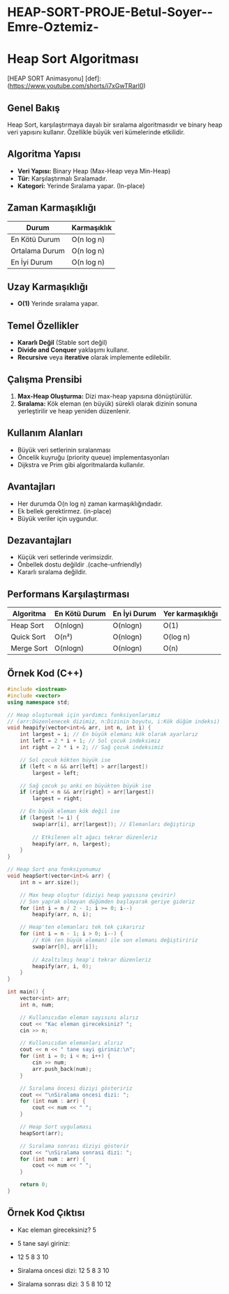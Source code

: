 # HEAP-SORT-PROJE-Betul-Soyer--Emre-Oztemiz-


# Heap Sort Algoritması

[HEAP SORT Animasyonu]
[def]: (https://www.youtube.com/shorts/i7xGwTRarl0)

##  Genel Bakış
Heap Sort, karşılaştırmaya dayalı bir sıralama algoritmasıdır ve binary heap veri yapısını kullanır. Özellikle büyük veri kümelerinde etkilidir.

## Algoritma Yapısı
- **Veri Yapısı:** Binary Heap (Max-Heap veya Min-Heap)
- **Tür:** Karşılaştırmalı Sıralamadır.
- **Kategori:** Yerinde Sıralama yapar. (In-place)

##  Zaman Karmaşıklığı
| Durum          | Karmaşıklık |
|----------------|-------------|
| En Kötü Durum  | O(n log n)  |
| Ortalama Durum | O(n log n)  |
| En İyi Durum   | O(n log n)  |

##  Uzay Karmaşıklığı
- **O(1)**  Yerinde sıralama yapar.

##  Temel Özellikler
- **Kararlı Değil** (Stable sort değil)
- **Divide and Conquer** yaklaşımı kullanır.
- **Recursive** veya **iterative** olarak implemente edilebilir.

##  Çalışma Prensibi
1. **Max-Heap Oluşturma:** Dizi max-heap yapısına dönüştürülür.
2. **Sıralama:** Kök eleman (en büyük) sürekli olarak dizinin sonuna yerleştirilir ve heap yeniden düzenlenir.

##  Kullanım Alanları
- Büyük veri setlerinin sıralanması 
- Öncelik kuyruğu (priority queue) implementasyonları
- Dijkstra ve Prim gibi algoritmalarda kullanılır.

## Avantajları
- Her durumda O(n log n) zaman karmaşıklığındadır.
- Ek bellek gerektirmez. (in-place)
- Büyük veriler için uygundur.

## Dezavantajları
- Küçük veri setlerinde verimsizdir.
- Önbellek dostu değildir .(cache-unfriendly)
- Kararlı sıralama değildir.

## Performans Karşılaştırması
|Algoritma  |En Kötü Durum| En İyi Durum | Yer karmaşıklığı|
|-----------|-------------|--------------|-----------------------|
|Heap Sort	|O(nlogn)     |O(nlogn)      |O(1)
|Quick Sort	|O(n²)	      |O(nlogn)      |O(log n)
|Merge Sort	|O(nlogn)     |O(nlogn)      |O(n)

##  Örnek Kod (C++)
```cpp
#include <iostream>
#include <vector>
using namespace std;

// Heap oluşturmak için yardımcı fonksiyonlarımız
// (arr:Düzenlenecek dizimiz, n:Dizinin boyutu, i:Kök düğüm indeksi)
void heapify(vector<int>& arr, int n, int i) {
    int largest = i; // En büyük elemanı kök olarak ayarlarız
    int left = 2 * i + 1; // Sol çocuk indeksimiz
    int right = 2 * i + 2; // Sağ çocuk indeksimiz

    // Sol çocuk kökten büyük ise
    if (left < n && arr[left] > arr[largest])
        largest = left;

    // Sağ çocuk şu anki en büyükten büyük ise
    if (right < n && arr[right] > arr[largest])
        largest = right;

    // En büyük eleman kök değil ise
    if (largest != i) {
        swap(arr[i], arr[largest]); // Elemanları değiştirip
        
        // Etkilenen alt ağacı tekrar düzenleriz
        heapify(arr, n, largest);
    }
}

// Heap Sort ana fonksiyonumuz
void heapSort(vector<int>& arr) {
    int n = arr.size();

    // Max heap oluştur (diziyi heap yapısına çevirir)
    // Son yaprak olmayan düğümden başlayarak geriye gideriz
    for (int i = n / 2 - 1; i >= 0; i--)
        heapify(arr, n, i);

    // Heap'ten elemanları tek tek çıkarırız
    for (int i = n - 1; i > 0; i--) {
        // Kök (en büyük eleman) ile son elemanı değiştiririz
        swap(arr[0], arr[i]);
        
        // Azaltılmış heap'i tekrar düzenleriz
        heapify(arr, i, 0);
    }
}

int main() {
    vector<int> arr;
    int n, num;

    // Kullanıcıdan eleman sayısını alırız
    cout << "Kac eleman gireceksiniz? ";
    cin >> n;

    // Kullanıcıdan elemanları alırız
    cout << n << " tane sayi giriniz:\n";
    for (int i = 0; i < n; i++) {
        cin >> num;
        arr.push_back(num);
    }

    // Sıralama öncesi diziyi gösteririz
    cout << "\nSiralama oncesi dizi: ";
    for (int num : arr) {
        cout << num << " ";
    }

    // Heap Sort uygulaması
    heapSort(arr);

    // Sıralama sonrası diziyi gösterir
    cout << "\nSiralama sonrasi dizi: ";
    for (int num : arr) {
        cout << num << " ";
    }

    return 0;
}
```

## Örnek Kod Çıktısı
*  Kac eleman gireceksiniz? 5
* 5 tane sayi giriniz:
* 12 5 8 3 10

* Siralama oncesi dizi: 12 5 8 3 10 
* Siralama sonrası dizi: 3 5 8 10 12

